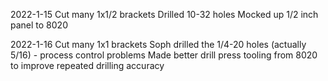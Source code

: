 2022-1-15
Cut many 1x1/2 brackets
Drilled 10-32 holes
Mocked up 1/2 inch panel to 8020

2022-1-16
Cut many 1x1 brackets
Soph drilled the 1/4-20 holes (actually 5/16) - process control problems
Made better drill press tooling from 8020 to improve repeated drilling accuracy